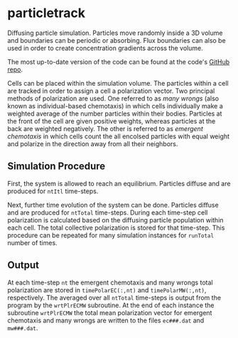 # particletrack

Diffusing particle simulation. Particles move randomly inside a 3D volume and boundaries can be periodic or absorbing. Flux boundaries can also be used in order to create concentration gradients across the volume.

The most up-to-date version of the code can be found at the code's [GitHub repo](https://github.com/varennes/particletrack).

Cells can be placed within the simulation volume. The particles within a cell are tracked in order to assign a cell a polarization vector. Two principal methods of polarization are used. One referred to as *many wrongs* (also known as individual-based chemotaxis) in which cells individually make a weighted average of the number particles within their bodies. Particles at the front of the cell are given positive weights, whereas particles at the back are weighted negatively. The other is referred to as *emergent chemotaxis* in which cells count the all encolsed particles with equal weight and polarize in the direction away from all their neighbors.

## Simulation Procedure

First, the system is allowed to reach an equilibrium. Particles diffuse and are produced for `ntItl` time-steps.

Next, further time evolution of the system can be done. Particles diffuse and are produced for `ntTotal` time-steps. During each time-step cell polarization is calculated based on the diffusing particle population within each cell. The total collective polarization is stored for that time-step. This procedure can be repeated for many simulation instances for `runTotal` number of times.

## Output

At each time-step `nt` the emergent chemotaxis and many wrongs total polarization are stored in `timePolarEC(:,nt)` and `timePolarMW(:,nt)`, respectively. The averaged over all `ntTotal` time-steps is output from the program by the `wrtPlrECMW` subroutine. At the end of each instance the subroutine `wrtPlrECMW` the total mean polarization vector for emergent chemotaxis and many wrongs are written to the files `ec###.dat` and `mw###.dat`.
